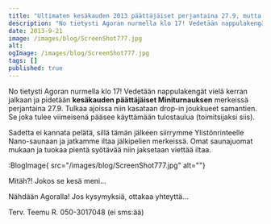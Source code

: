 ```yaml
---
title: "Ultimaten kesäkauden 2013 päättäjäiset perjantaina 27.9, mutta missä?"
description: "No tietysti Agoran nurmella klo 17! Vedetään nappulakengät vielä kerran jalkaan ja pidetään kesäkauden päättäjäiset Miniturnauksen merkeissä perjantaina 27.9. Tulkaa ajoissa niin kasataan drop-in joukkueet samantien. Se joka tulee viimeisenä pääsee käyttämään tulostaulua (toimitsijaksi siis). Sadetta ei kannata pelätä, sillä tämän jälkeen  siirrymme Ylistönrinteelle Nano-saunaan ja jatkamme iltaa jälkipelien merkeissä. Omat saunajuomat mukaan ja tuokaa"
date: 2013-9-21
image: /images/blog/ScreenShot777.jpg
alt:
ogImage: /images/blog/ScreenShot777.jpg
tags: []
published: true
---
```

No tietysti Agoran nurmella klo 17! Vedetään nappulakengät vielä kerran jalkaan ja pidetään **kesäkauden päättäjäiset Miniturnauksen** merkeissä perjantaina 27.9. Tulkaa ajoissa niin kasataan drop-in joukkueet samantien. Se joka tulee viimeisenä pääsee käyttämään tulostaulua (toimitsijaksi siis).

Sadetta ei kannata pelätä, sillä tämän jälkeen  siirrymme Ylistönrinteelle Nano-saunaan ja jatkamme iltaa jälkipelien merkeissä. Omat saunajuomat mukaan ja tuokaa pientä syötävää niin jaksetaan viettää iltaa.

:BlogImage{ src="/images/blog/ScreenShot777.jpg" alt=""}

Mitäh?! Jokos se kesä meni...

Nähdään Agoralla! Jos kysymyksiä, ottakaa yhteyttä…

Terv.
Teemu R.
050-3017048 (ei sms:ää)
